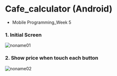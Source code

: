 # Cafe_calculator (Android)

* Mobile Programming_Week 5


### 1. Initial Screen

![noname01](https://user-images.githubusercontent.com/62924325/136975332-1319fe2d-6e3b-4de4-a1d5-8318ea1313ed.jpg)


### 2. Show price when touch each button

![noname02](https://user-images.githubusercontent.com/62924325/136975336-a0ecf2f2-2fbf-4efd-8ff1-08c922b6f11c.jpg)

